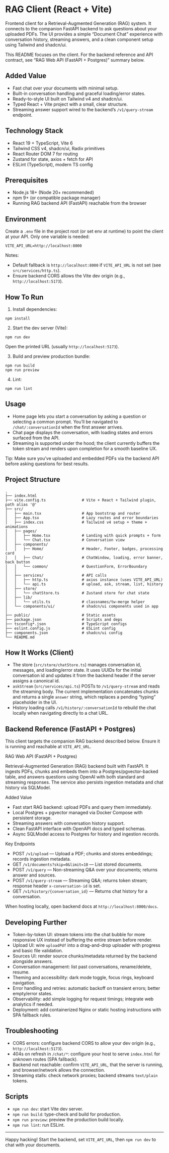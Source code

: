 # RAG Client (React + Vite)

Frontend client for a Retrieval-Augmented Generation (RAG) system. It connects to the companion FastAPI backend to ask questions about your uploaded PDFs. The UI provides a simple “Document Chat” experience with conversation history, streaming answers, and a clean component setup using Tailwind and shadcn/ui.

This README focuses on the client. For the backend reference and API contract, see “RAG Web API (FastAPI + Postgres)” summary below.

## Added Value

- Fast chat over your documents with minimal setup.
- Built-in conversation handling and graceful loading/error states.
- Ready-to-style UI built on Tailwind v4 and shadcn/ui.
- Typed React + Vite project with a small, clear structure.
- Streaming answer support wired to the backend’s `/v1/query-stream` endpoint.

## Technology Stack

- React 19 + TypeScript, Vite 6
- Tailwind CSS v4, shadcn/ui, Radix primitives
- React Router DOM 7 for routing
- Zustand for state, axios + fetch for API
- ESLint (TypeScript), modern TS config

## Prerequisites

- Node.js 18+ (Node 20+ recommended)
- npm 9+ (or compatible package manager)
- Running RAG backend API (FastAPI) reachable from the browser

## Environment

Create a `.env` file in the project root (or set env at runtime) to point the client at your API. Only one variable is needed:

```
VITE_API_URL=http://localhost:8000
```

Notes:

- Default fallback is `http://localhost:8000` if `VITE_API_URL` is not set (see `src/services/http.ts`).
- Ensure backend CORS allows the Vite dev origin (e.g., `http://localhost:5173`).

## How To Run

1) Install dependencies:

```
npm install
```

2) Start the dev server (Vite):

```
npm run dev
```

Open the printed URL (usually `http://localhost:5173`).

3) Build and preview production bundle:

```
npm run build
npm run preview
```

4) Lint:

```
npm run lint
```

## Usage

- Home page lets you start a conversation by asking a question or selecting a common prompt. You’ll be navigated to `/chat/:conversationId` when the first answer arrives.
- Chat page displays the conversation, with loading states and errors surfaced from the API.
- Streaming is supported under the hood; the client currently buffers the token stream and renders upon completion for a smooth baseline UX.

Tip: Make sure you’ve uploaded and embedded PDFs via the backend API before asking questions for best results.

## Project Structure

```
.
├── index.html
├── vite.config.ts                # Vite + React + Tailwind plugin, path alias '@'
├── src/
│   ├── main.tsx                  # App bootstrap and router
│   ├── App.tsx                   # Lazy routes and error boundaries
│   ├── index.css                 # Tailwind v4 setup + theme + animations
│   ├── pages/
│   │   ├── Home.tsx              # Landing with quick prompts + form
│   │   └── Chat.tsx              # Conversation view
│   ├── components/
│   │   ├── Home/                 # Header, Footer, badges, processing card
│   │   ├── Chat/                 # ChatWindow, loading, error banner, back button
│   │   └── common/               # QuestionForm, ErrorBoundary
│   │
│   ├── services/                 # API calls
│   │   ├── http.ts               # axios instance (uses VITE_API_URL)
│   │   └── api.ts                # upload, ask, stream, list, history
│   ├── store/
│   │   └── chatStore.ts          # Zustand store for chat state
│   ├── lib/
│   │   └── utils.ts              # classnames/tw-merge helper
│   └── components/ui/            # shadcn/ui components used in app
│
├── public/                       # Static assets
├── package.json                  # Scripts and deps
├── tsconfig*.json                # TypeScript configs
├── eslint.config.js              # ESLint config
├── components.json               # shadcn/ui config
└── README.md
```

## How It Works (Client)

- The store (`src/store/chatStore.ts`) manages conversation id, messages, and loading/error state. It uses UUIDs for the initial conversation id and updates it from the backend header if the server assigns a canonical id.
- `askStream` (`src/services/api.ts`) POSTs to `/v1/query-stream` and reads the streaming body. The current implementation concatenates chunks and returns a single `answer` string, which replaces a pending “typing” placeholder in the UI.
- History loading calls `/v1/history/:conversationId` to rebuild the chat locally when navigating directly to a chat URL.

## Backend Reference (FastAPI + Postgres)

This client targets the companion RAG backend described below. Ensure it is running and reachable at `VITE_API_URL`.

RAG Web API (FastAPI + Postgres)

Retrieval-Augmented Generation (RAG) backend built with FastAPI. It ingests PDFs, chunks and embeds them into a Postgres/pgvector-backed table, and answers questions using OpenAI with both standard and streaming responses. The service also persists ingestion metadata and chat history via SQLModel.

Added Value

- Fast start RAG backend: upload PDFs and query them immediately.
- Local Postgres + pgvector managed via Docker Compose with persistent storage.
- Streaming answers with conversation history support.
- Clean FastAPI interface with OpenAPI docs and typed schemas.
- Async SQLModel access to Postgres for history and ingestion records.

Key Endpoints

- POST `/v1/upload` — Upload a PDF; chunks and stores embeddings; records ingestion metadata.
- GET `/v1/documents?skip=0&limit=10` — List stored documents.
- POST `/v1/query` — Non-streaming Q&A over your documents; returns answer and sources.
- POST `/v1/query-stream` — Streaming Q&A; returns token stream; response header `x-conversation-id` is set.
- GET `/v1/history/{conversation_id}` — Returns chat history for a conversation.

When hosting locally, open backend docs at `http://localhost:8000/docs`.

## Developing Further

- Token-by-token UI: stream tokens into the chat bubble for more responsive UX instead of buffering the entire stream before render.
- Upload UI: wire `uploadPdf` into a drag-and-drop uploader with progress and basic file validation.
- Sources UI: render source chunks/metadata returned by the backend alongside answers.
- Conversation management: list past conversations, rename/delete, resume.
- Theming and accessibility: dark mode toggle, focus rings, keyboard navigation.
- Error handling and retries: automatic backoff on transient errors; better empty/error states.
- Observability: add simple logging for request timings; integrate web analytics if needed.
- Deployment: add containerized Nginx or static hosting instructions with SPA fallback rules.

## Troubleshooting

- CORS errors: configure backend CORS to allow your dev origin (e.g., `http://localhost:5173`).
- 404s on refresh in `/chat/*`: configure your host to serve `index.html` for unknown routes (SPA fallback).
- Backend not reachable: confirm `VITE_API_URL`, that the server is running, and browser/network allows the connection.
- Streaming stalls: check network proxies; backend streams `text/plain` tokens.

## Scripts

- `npm run dev`: start Vite dev server.
- `npm run build`: type-check and build for production.
- `npm run preview`: preview the production build locally.
- `npm run lint`: run ESLint.

---

Happy hacking! Start the backend, set `VITE_API_URL`, then `npm run dev` to chat with your documents.
